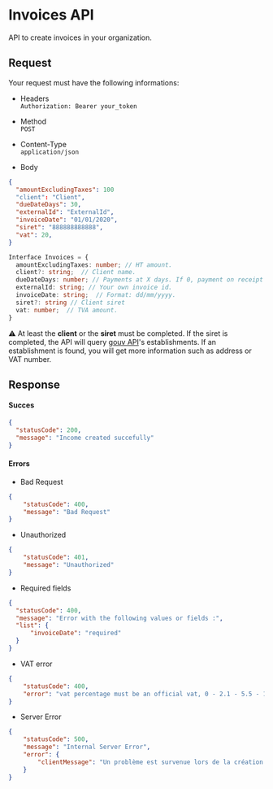 # Invoices API
API to create invoices in your organization.

## Request
Your request must have the following informations:

* Headers  
`Authorization: Bearer your_token`

* Method  
`POST`

* Content-Type  
`application/json`

* Body  
```json
{
  "amountExcludingTaxes": 100
  "client": "Client",
  "dueDateDays": 30,
  "externalId": "ExternalId",
  "invoiceDate": "01/01/2020",
  "siret": "888888888888",
  "vat": 20,
}
```
```ts
Interface Invoices = {
  amountExcludingTaxes: number; // HT amount.
  client?: string;  // Client name.
  dueDateDays: number; // Payments at X days. If 0, payment on receipt of invoice.
  externalId: string; // Your own invoice id.
  invoiceDate: string;  // Format: dd/mm/yyyy.
  siret?: string // Client siret
  vat: number;  // TVA amount.
}
```
:warning: At least the **client** or the **siret** must be completed. If the siret is completed, the API will query [gouv API](https://entreprise.data.gouv.fr/api_doc_sirene "API Sirene")'s establishments. If an establishment is found, you will get more information such as address or VAT number. 

## Response

#### Succes 
```json
{
  "statusCode": 200,
  "message": "Income created succefully"
}
```

#### Errors  
- Bad Request
```json
{
    "statusCode": 400,
    "message": "Bad Request"
}
```
- Unauthorized
```json
{
    "statusCode": 401,
    "message": "Unauthorized"
}
```

- Required fields
```json
{
  "statusCode": 400,
  "message": "Error with the following values or fields :",
  "list": {
      "invoiceDate": "required"
  }
}
```
- VAT error
```json
{
    "statusCode": 400,
    "error": "vat percentage must be an official vat, 0 - 2.1 - 5.5 - 10 - 20. Your percentage is equal to 25% !"
}
```
- Server Error
```json
{
    "statusCode": 500,
    "message": "Internal Server Error",
    "error": {
        "clientMessage": "Un problème est survenue lors de la création de cet élement."
    }
}
```
